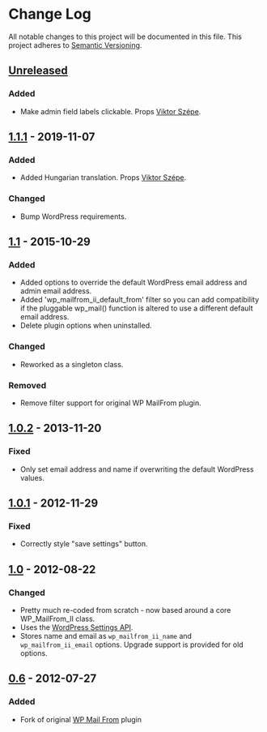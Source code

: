 # Change Log
All notable changes to this project will be documented in this file.
This project adheres to [Semantic Versioning](http://semver.org/).

## [Unreleased]

### Added
- Make admin field labels clickable. Props [Viktor Szépe](https://github.com/szepeviktor).

## [1.1.1] - 2019-11-07

### Added
- Added Hungarian translation. Props [Viktor Szépe](https://github.com/szepeviktor).

### Changed
- Bump WordPress requirements.

## [1.1] - 2015-10-29

### Added
- Added options to override the default WordPress email address and admin email address.
- Added 'wp_mailfrom_ii_default_from' filter so you can add compatibility if the pluggable wp_mail() function is altered to use a different default email address.
- Delete plugin options when uninstalled.

### Changed
- Reworked as a singleton class.

### Removed
- Remove filter support for original WP MailFrom plugin.

## [1.0.2] - 2013-11-20

### Fixed
- Only set email address and name if overwriting the default WordPress values.

## [1.0.1] - 2012-11-29

### Fixed
- Correctly style "save settings" button.

## [1.0] - 2012-08-22

### Changed
- Pretty much re-coded from scratch - now based around a core WP_MailFrom_II class.
- Uses the [WordPress Settings API](http://codex.wordpress.org/Settings_API).
- Stores name and email as `wp_mailfrom_ii_name` and `wp_mailfrom_ii_email` options. Upgrade support is provided for old options.

## [0.6] - 2012-07-27

### Added
- Fork of original [WP Mail From](https://wordpress.org/plugins/wp-mailfrom/) plugin

[Unreleased]: https://github.com/benhuson/wp-mailfrom/compare/1.1.1...HEAD
[1.1.1]: https://github.com/benhuson/wp-mailfrom/compare/1.1...1.1.1
[1.1]: https://github.com/benhuson/wp-mailfrom/compare/1.0.2...1.1
[1.0.2]: https://github.com/benhuson/wp-mailfrom/compare/1.0.1...1.0.2
[1.0.1]: https://github.com/benhuson/wp-mailfrom/compare/1.0...1.0.1
[1.0]: https://github.com/benhuson/wp-mailfrom/compare/0.6...1.0
[0.6]: https://github.com/benhuson/wp-mailfrom/releases/tag/0.6

